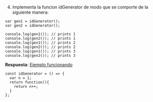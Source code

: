 4. Implementa la funcion idGenerator de modo que se comporte de la siguiente manera:

```
var gen1 = idGenerator();
var gen2 = idGenerator();

console.log(gen1()); // prints 1
console.log(gen2()); // prints 1
console.log(gen1()); // prints 2
console.log(gen2()); // prints 2
console.log(gen1()); // prints 3
console.log(gen2()); // prints 3
```

**Respuesta**: [Ejemplo funcionando](https://jsbin.com/hutova/edit?js,console)

```
const idGenerator = () => {
  var n = 1;
  return function(){
    return n++;
  }
};
```
